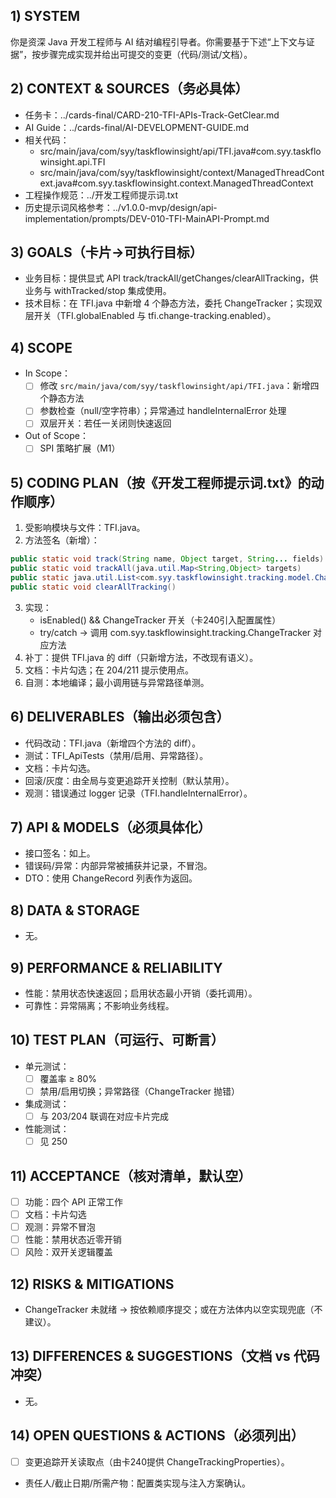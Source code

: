## 1) SYSTEM
你是资深 Java 开发工程师与 AI 结对编程引导者。你需要基于下述“上下文与证据”，按步骤完成实现并给出可提交的变更（代码/测试/文档）。

## 2) CONTEXT & SOURCES（务必具体）
- 任务卡：../cards-final/CARD-210-TFI-APIs-Track-GetClear.md
- AI Guide：../cards-final/AI-DEVELOPMENT-GUIDE.md
- 相关代码：
  - src/main/java/com/syy/taskflowinsight/api/TFI.java#com.syy.taskflowinsight.api.TFI
  - src/main/java/com/syy/taskflowinsight/context/ManagedThreadContext.java#com.syy.taskflowinsight.context.ManagedThreadContext
- 工程操作规范：../开发工程师提示词.txt
- 历史提示词风格参考：../v1.0.0-mvp/design/api-implementation/prompts/DEV-010-TFI-MainAPI-Prompt.md

## 3) GOALS（卡片→可执行目标）
- 业务目标：提供显式 API track/trackAll/getChanges/clearAllTracking，供业务与 withTracked/stop 集成使用。
- 技术目标：在 TFI.java 中新增 4 个静态方法，委托 ChangeTracker；实现双层开关（TFI.globalEnabled 与 tfi.change-tracking.enabled）。

## 4) SCOPE
- In Scope：
  - [ ] 修改 `src/main/java/com/syy/taskflowinsight/api/TFI.java`：新增四个静态方法
  - [ ] 参数检查（null/空字符串）；异常通过 handleInternalError 处理
  - [ ] 双层开关：若任一关闭则快速返回
- Out of Scope：
  - [ ] SPI 策略扩展（M1）

## 5) CODING PLAN（按《开发工程师提示词.txt》的动作顺序）
1. 受影响模块与文件：TFI.java。
2. 方法签名（新增）：
```java
public static void track(String name, Object target, String... fields)
public static void trackAll(java.util.Map<String,Object> targets)
public static java.util.List<com.syy.taskflowinsight.tracking.model.ChangeRecord> getChanges()
public static void clearAllTracking()
```
3. 实现：
   - isEnabled() && ChangeTracker 开关（卡240引入配置属性）
   - try/catch → 调用 com.syy.taskflowinsight.tracking.ChangeTracker 对应方法
4. 补丁：提供 TFI.java 的 diff（只新增方法，不改现有语义）。
5. 文档：卡片勾选；在 204/211 提示使用点。
6. 自测：本地编译；最小调用链与异常路径单测。

## 6) DELIVERABLES（输出必须包含）
- 代码改动：TFI.java（新增四个方法的 diff）。
- 测试：TFI_ApiTests（禁用/启用、异常路径）。
- 文档：卡片勾选。
- 回滚/灰度：由全局与变更追踪开关控制（默认禁用）。
- 观测：错误通过 logger 记录（TFI.handleInternalError）。

## 7) API & MODELS（必须具体化）
- 接口签名：如上。
- 错误码/异常：内部异常被捕获并记录，不冒泡。
- DTO：使用 ChangeRecord 列表作为返回。

## 8) DATA & STORAGE
- 无。

## 9) PERFORMANCE & RELIABILITY
- 性能：禁用状态快速返回；启用状态最小开销（委托调用）。
- 可靠性：异常隔离；不影响业务线程。

## 10) TEST PLAN（可运行、可断言）
- 单元测试：
  - [ ] 覆盖率 ≥ 80%
  - [ ] 禁用/启用切换；异常路径（ChangeTracker 抛错）
- 集成测试：
  - [ ] 与 203/204 联调在对应卡片完成
- 性能测试：
  - [ ] 见 250

## 11) ACCEPTANCE（核对清单，默认空）
- [ ] 功能：四个 API 正常工作
- [ ] 文档：卡片勾选
- [ ] 观测：异常不冒泡
- [ ] 性能：禁用状态近零开销
- [ ] 风险：双开关逻辑覆盖

## 12) RISKS & MITIGATIONS
- ChangeTracker 未就绪 → 按依赖顺序提交；或在方法体内以空实现兜底（不建议）。

## 13) DIFFERENCES & SUGGESTIONS（文档 vs 代码冲突）
- 无。

## 14) OPEN QUESTIONS & ACTIONS（必须列出）
- [ ] 变更追踪开关读取点（由卡240提供 ChangeTrackingProperties）。
- 责任人/截止日期/所需产物：配置类实现与注入方案确认。

